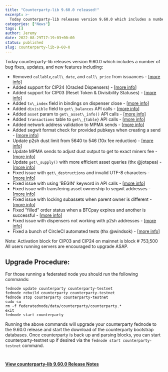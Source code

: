 ```yaml
---
title: "Counterparty-lib 9.60.0 released!"
excerpt: >-
  Today counterparty-lib releases version 9.60.0 which includes a number of bug fixes, updates, and new features including: Removed `callable`,`call_date`, and `call_price` from issuances – [more info] Added support for CIP24 (Oracled Dispensers) – [more info] Added support for CIP03 (Reset Token & Divisibility Statuses) – [more info] Added `tx_index` field in bindings on dispenser close
categories: ["News"]
tags: []
author: Jeremy
date: 2022-08-29T17:19:03+00:00
status: published
slug: counterparty-lib-9-60-0
---
```


Today counterparty-lib releases version 9.60.0 which includes a number of bug fixes, updates, and new features including:

- Removed `callable`,`call\_date`, and `call\_price` from issuances - \[[more info](https://github.com/CounterpartyXCP/counterparty-lib/pull/1209)\]
- Added support for CIP24 (Oracled Dispensers) - \[[more info](https://github.com/CounterpartyXCP/counterparty-lib/pull/1167)\]
- Added support for CIP03 (Reset Token &amp; Divisibility Statuses) - \[[more info](https://github.com/CounterpartyXCP/counterparty-lib/pull/1193)\]
- Added `tx\_index` field in bindings on dispenser close - \[[more info](https://github.com/CounterpartyXCP/counterparty-lib/pull/1200)\]
- Added `divisible` field to `get\_balances` API calls - \[[more info](https://github.com/CounterpartyXCP/counterparty-lib/pull/1207)\]
- Added `asset` param to `get\_asset\_info()` API calls - \[[more info](https://github.com/CounterpartyXCP/counterparty-lib/pull/1197)\]
- Added `transactions` table to `get\_{table}` API calls - \[[more info](https://github.com/CounterpartyXCP/counterparty-lib/pull/1191)\]
- Added network address validation to MPMA sends - \[[more info](https://github.com/CounterpartyXCP/counterparty-lib/pull/1164)\]
- Added segwit format check for provided pubkeys when creating a send - \[[more info](https://github.com/CounterpartyXCP/counterparty-lib/pull/1162)\]
- Update p2sh dust limit from 5640 to 546 (10x fee reduction) - \[[more info](https://github.com/CounterpartyXCP/counterparty-lib/pull/1173)\]
- Update MPMA sends to adjust dust output to get to exact miners fee - \[[more info](https://github.com/CounterpartyXCP/counterparty-lib/pull/1181)\]
- Update `get\_supply()` with more efficient asset queries (thx @jotapea) - \[[more info](https://github.com/CounterpartyXCP/counterparty-lib/pull/1201)\]
- Fixed issue with `get\_destructions` and invalid UTF-8 characters - \[[more info](https://github.com/CounterpartyXCP/counterparty-lib/pull/1198)\]
- Fixed issue with using 'BEGIN' keyword in API calls - \[[more info](https://github.com/CounterpartyXCP/counterparty-lib/pull/1171)\]
- Fixed issue with transfering asset ownership to segwit addresses - \[[more info](https://github.com/CounterpartyXCP/counterparty-lib/pull/1166)\]
- Fixed issue with locking subassets when parent owner is different - \[[more info](https://github.com/CounterpartyXCP/counterparty-lib/pull/1165)\]
- Fixed "filled" order status when a BTCpay expires and another is successful - \[[more info](https://github.com/CounterpartyXCP/counterparty-lib/pull/1160)\]
- Fixed issue with dispensers not working with p2sh addresses - \[[more info](https://github.com/CounterpartyXCP/counterparty-lib/pull/1155)\]
- Fixed a bunch of CircleCI automated tests (thx @windsok) - \[[more info](https://github.com/CounterpartyXCP/counterparty-lib/pull/1177)\]

Note: Activation block for CIP03 and CIP24 on mainnet is block # 753,500 All users running servers are encouraged to upgrade ASAP.

**Upgrade Procedure:**
----------------------

For those running a federated node you should run the following commands:

```
fednode update counterparty counterparty-testnet
fednode rebuild counterparty counterparty-testnet
fednode stop counterparty counterparty-testnet
sudo su
rm -f federatednode/data/counterparty/counterparty.*
exit
fednode start counterparty
```

Running the above commands will upgrade your counterparty fednode to the 9.60.0 release and start the download of the counterparty bootstrap databases. Once counterparty is back up and parsing blocks, you can start counterparty-testnet up if desired via the `fednode start counterparty-testnet` command.

```


```

[**View counterparty-lib 9.60.0 Release Notes**](https://github.com/CounterpartyXCP/counterparty-lib/releases/tag/v9.60.)